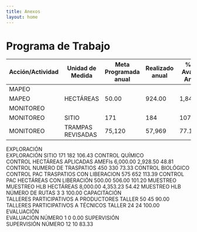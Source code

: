 ```yaml
---
title: Anexos
layout: home
---
```

# Programa de Trabajo
|Acción/Actividad|Unidad de Medida|Meta Programada anual|Realizado anual|% de Avance Anual|
|--|--|--|--|--|
|MAPEO|  |  |  |  |			
|MAPEO|HECTÁREAS|50.00|924.00|1,847.99|
|MONITOREO|  |  |  |  |
|MONITOREO|SITIO|171|184|107.60|
|MONITOREO|TRAMPAS REVISADAS|75,120|57,969|77.17|

EXPLORACIÓN				
EXPLORACIÓN	SITIO	171	182	106.43
CONTROL QUÍMICO				
CONTROL	HECTÁREAS APLICADAS AMEFIs	6,000.00	2,928.50	48.81
CONTROL	NUMERO DE TRASPATIOS	450	330	73.33
CONTROL BIOLÓGICO				
CONTROL PAC	TRASPATIOS CON LIBERACION	575	652	113.39
CONTROL PAC	HECTÁREAS CON LIBERACIÓN	500.00	506.00	101.20
MUESTREO				
MUESTREO HLB	HECTÁREAS	8,000.00	4,353.23	54.42
MUESTREO HLB	NÚMERO DE RUTAS	3	3	100.00
CAPACITACIÓN				
TALLERES PARTICIPATIVOS A PRODUCTORES	TALLER	50	45	90.00
TALLERES PARTICIPATIVOS A TÉCNICOS	TALLER	24	24	100.00
EVALUACIÓN				
EVALUACIÓN	NÚMERO	1	0	0.00
SUPERVISIÓN				
SUPERVISIÓN	NÚMERO	12	10	83.33
